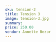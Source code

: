 ```yaml
---
sku: tension-3
title: Tension 3
image: tension-3.jpg
summary:
price: 250.00
vendor: Annette Bezor
---
```


